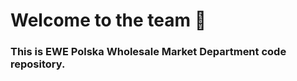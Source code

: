 # Welcome to the team :raised_hands:
### This is EWE Polska Wholesale Market Department code repository.
